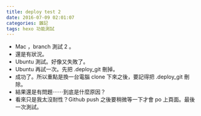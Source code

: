 ```yaml
---
title: deploy test 2
date: 2016-07-09 02:01:07
categories: 雜記
tags: hexo 功能測試
---
```


- Mac ，branch 測試 2 。
- 還是有狀況。
- Ubuntu 測試。好像又失敗了。
- Ubuntu 再試一次。先把 .deploy_git 刪掉。
- 成功了。所以重點是換一台電腦 clone 下來之後，要記得把 .deploy_git 刪除。
- 結果還是有問題⋯⋯到底是什麼原因？
- 看來只是我太沒耐性？Github push 之後要稍微等一下才會 po 上頁面。最後一次測試。
